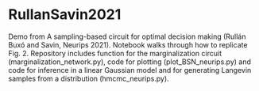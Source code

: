 # RullanSavin2021
Demo from A sampling-based circuit for optimal decision making (Rullán Buxó and Savin, Neurips 2021). 
Notebook walks through how to replicate Fig. 2. Repository includes function for the marginalization circuit (marginalization_network.py), code for plotting (plot_BSN_neurips.py) and code for inference in a linear Gaussian model and for generating Langevin samples from a distribution (hmcmc_neurips.py).
